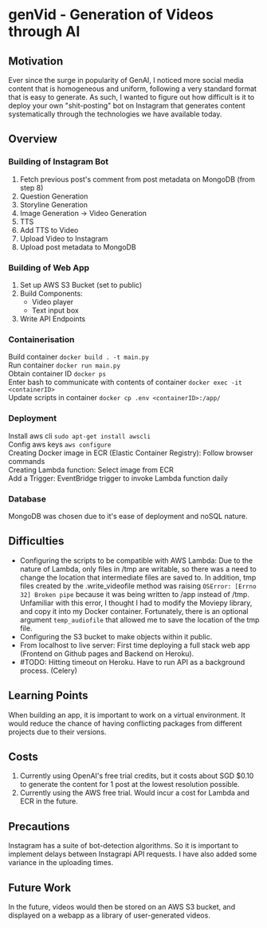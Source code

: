 # genVid - Generation of Videos through AI

## Motivation
Ever since the surge in popularity of GenAI, I noticed more social media content that is homogeneous and uniform, following a very standard format that is easy to generate. As such, I wanted to figure out how difficult is it to deploy your own "shit-posting" bot on Instagram that generates content systematically through the technologies we have available today.

## Overview
### Building of Instagram Bot
1. Fetch previous post's comment from post metadata on MongoDB (from step 8)
2. Question Generation
3. Storyline Generation
4. Image Generation -> Video Generation
5. TTS
6. Add TTS to Video 
7. Upload Video to Instagram
8. Upload post metadata to MongoDB

### Building of Web App
1. Set up AWS S3 Bucket (set to public)
2. Build Components:
    - Video player
    - Text input box
3. Write API Endpoints

### Containerisation
Build container `docker build . -t main.py`  
Run container `docker run main.py`  
Obtain container ID `docker ps`  
Enter bash to communicate with contents of container `docker exec -it <containerID>`  
Update scripts in container `docker cp .env <containerID>:/app/`

### Deployment
Install aws cli `sudo apt-get install awscli`  
Config aws keys `aws configure`  
Creating Docker image in ECR (Elastic Container Registry): Follow browser commands  
Creating Lambda function: Select image from ECR  
Add a Trigger: EventBridge trigger to invoke Lambda function daily

### Database
MongoDB was chosen due to it's ease of deployment and noSQL nature.  

## Difficulties
- Configuring the scripts to be compatible with AWS Lambda: Due to the nature of Lambda, only files in /tmp are writable, so there was a need to change the location that intermediate files are saved to. In addition, tmp files created by the .write_videofile method was raising `OSError: [Errno 32] Broken pipe` because it was being written to /app instead of /tmp. Unfamiliar with this error, I thought I had to modify the Moviepy library, and copy it into my Docker container. Fortunately, there is an optional argument `temp_audiofile` that allowed me to save the location of the tmp file.
- Configuring the S3 bucket to make objects within it public.
- From localhost to live server: First time deploying a full stack web app (Frontend on Github pages and Backend on Heroku). 
- #TODO: Hitting timeout on Heroku. Have to run API as a background process. (Celery)

## Learning Points
When building an app, it is important to work on a virtual environment. It would reduce the chance of having conflicting packages from different projects due to their versions.  

## Costs
1. Currently using OpenAI's free trial credits, but it costs about SGD $0.10 to generate the content for 1 post at the lowest resolution possible.
2. Currently using the AWS free trial. Would incur a cost for Lambda and ECR in the future.

## Precautions
Instagram has a suite of bot-detection algorithms. So it is important to implement delays between Instagrapi API requests. I have also added some variance in the uploading times.

## Future Work
In the future, videos would then be stored on an AWS S3 bucket, and displayed on a webapp as a library of user-generated videos.